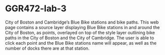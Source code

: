 # GGR472-lab-3
City of Boston and Cambridge’s Blue Bike stations and bike paths. This web page contains a source layer displaying Blue Bike stations in and around the City of Boston, as points, overlayed on top of the style layer outlining bike paths in the City of Boston and the City of Cambridge. The user is able to click each point and the Blue Bike stations name will appear, as well as the number of docks there are at that station.
